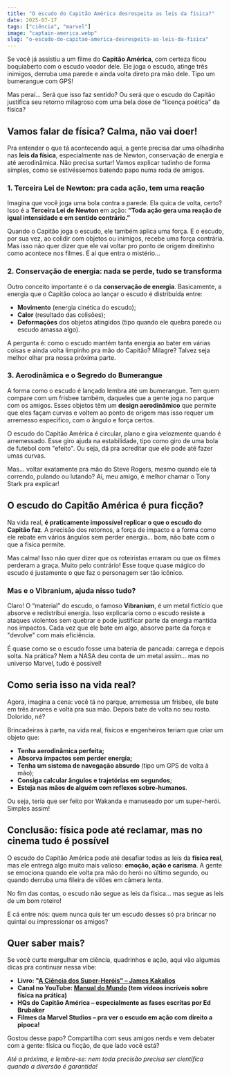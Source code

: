 ```yaml
---
title: "O escudo do Capitão América desrespeita as leis da física?"
date: 2025-07-17
tags: ["ciência", "marvel"]
image: "captain-america.webp"
slug: "o-escudo-do-capitao-america-desrespeita-as-leis-da-fisica"
---
```


Se você já assistiu a um filme do **Capitão América**, com certeza ficou boquiaberto com o escudo voador dele. Ele joga o escudo, atinge três inimigos, derruba uma parede e ainda volta direto pra mão dele. Tipo um bumerangue com GPS!

Mas peraí... Será que isso faz sentido? Ou será que o escudo do Capitão justifica seu retorno milagroso com uma bela dose de "licença poética" da física?

## Vamos falar de física? Calma, não vai doer!

Pra entender o que tá acontecendo aqui, a gente precisa dar uma olhadinha nas **leis da física**, especialmente nas de Newton, conservação de energia e até aerodinâmica. Não precisa surtar! Vamos explicar tudinho de forma simples, como se estivéssemos batendo papo numa roda de amigos.

### 1\. Terceira Lei de Newton: pra cada ação, tem uma reação

Imagina que você joga uma bola contra a parede. Ela quica de volta, certo? Isso é a **Terceira Lei de Newton** em ação: **“Toda ação gera uma reação de igual intensidade e em sentido contrário.”**

Quando o Capitão joga o escudo, ele também aplica uma força. E o escudo, por sua vez, ao colidir com objetos ou inimigos, recebe uma força contrária. Mas isso não quer dizer que ele vai voltar pro ponto de origem direitinho como acontece nos filmes. É aí que entra o mistério...

### 2\. Conservação de energia: nada se perde, tudo se transforma

Outro conceito importante é o da **conservação de energia**. Basicamente, a energia que o Capitão coloca ao lançar o escudo é distribuída entre:

*   **Movimento** (energia cinética do escudo);
*   **Calor** (resultado das colisões);
*   **Deformações** dos objetos atingidos (tipo quando ele quebra parede ou escudo amassa algo).

A pergunta é: como o escudo mantém tanta energia ao bater em várias coisas e ainda volta limpinho pra mão do Capitão? Milagre? Talvez seja melhor olhar pra nossa próxima parte.

### 3\. Aerodinâmica e o Segredo do Bumerangue

A forma como o escudo é lançado lembra até um bumerangue. Tem quem compare com um frisbee também, daqueles que a gente joga no parque com os amigos. Esses objetos têm um **design aerodinâmico** que permite que eles façam curvas e voltem ao ponto de origem mas isso requer um arremesso específico, com o ângulo e força certos.

O escudo do Capitão América é circular, plano e gira velozmente quando é arremessado. Esse giro ajuda na estabilidade, tipo como giro de uma bola de futebol com "efeito". Ou seja, dá pra acreditar que ele pode até fazer umas curvas.

Mas... voltar exatamente pra mão do Steve Rogers, mesmo quando ele tá correndo, pulando ou lutando? Aí, meu amigo, é melhor chamar o Tony Stark pra explicar!

## O escudo do Capitão América é pura ficção?

Na vida real, **é praticamente impossível replicar o que o escudo do Capitão faz**. A precisão dos retornos, a força de impacto e a forma como ele rebate em vários ângulos sem perder energia... bom, não bate com o que a física permite.

Mas calma! Isso não quer dizer que os roteiristas erraram ou que os filmes perderam a graça. Muito pelo contrário! Esse toque quase mágico do escudo é justamente o que faz o personagem ser tão icônico.

### Mas e o Vibranium, ajuda nisso tudo?

Claro! O “material” do escudo, o famoso **Vibranium**, é um metal fictício que absorve e redistribui energia. Isso explicaria como o escudo resiste a ataques violentos sem quebrar e pode justificar parte da energia mantida nos impactos. Cada vez que ele bate em algo, absorve parte da força e "devolve" com mais eficiência.

É quase como se o escudo fosse uma bateria de pancada: carrega e depois solta. Na prática? Nem a NASA deu conta de um metal assim... mas no universo Marvel, tudo é possível!

## Como seria isso na vida real?

Agora, imagina a cena: você tá no parque, arremessa um frisbee, ele bate em três árvores e volta pra sua mão. Depois bate de volta no seu rosto. Dolorido, né?

Brincadeiras à parte, na vida real, físicos e engenheiros teriam que criar um objeto que:

*   **Tenha aerodinâmica perfeita;**
*   **Absorva impactos sem perder energia;**
*   **Tenha um sistema de navegação absurdo** (tipo um GPS de volta à mão);
*   **Consiga calcular ângulos e trajetórias em segundos**;
*   **Esteja nas mãos de alguém com reflexos sobre-humanos**.

Ou seja, teria que ser feito por Wakanda e manuseado por um super-herói. Simples assim!

## Conclusão: física pode até reclamar, mas no cinema tudo é possível

O escudo do Capitão América pode até desafiar todas as leis da **física real**, mas ele entrega algo muito mais valioso: **emoção, ação e carisma**. A gente se emociona quando ele volta pra mão do herói no último segundo, ou quando derruba uma fileira de vilões em câmera lenta.

No fim das contas, o escudo não segue as leis da física… mas segue as leis de um bom roteiro!

E cá entre nós: quem nunca quis ter um escudo desses só pra brincar no quintal ou impressionar os amigos?

## Quer saber mais?

Se você curte mergulhar em ciência, quadrinhos e ação, aqui vão algumas dicas pra continuar nessa vibe:

*   **Livro: "[A Ciência dos Super-Heróis" – James Kakalios](http://kakalios.com/books/the-physics-of-superheroes/)**
*   **Canal no YouTube: [Manual do Mundo](https://www.youtube.com/MANUALDOMUNDO) (tem vídeos incríveis sobre física na prática)**
*   **HQs do Capitão América – especialmente as fases escritas por Ed Brubaker**
*   **Filmes da Marvel Studios – pra ver o escudo em ação com direito a pipoca!**

Gostou desse papo? Compartilha com seus amigos nerds e vem debater com a gente: física ou ficção, de que lado você está?

_Até a próxima, e lembre-se: nem toda precisão precisa ser científica quando a diversão é garantida!_